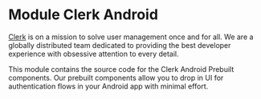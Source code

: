 # Module Clerk Android

[Clerk](https://www.clerk.com)  is on a mission to solve user management once and for all.
We are a globally distributed team dedicated to providing the best developer experience with
obsessive attention to every detail.

This module contains the source code for the Clerk Android Prebuilt components. Our prebuilt
components
allow you to drop in UI for authentication flows in your Android app with minimal effort.